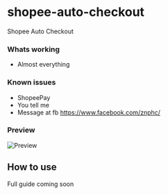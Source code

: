 # shopee-auto-checkout
Shopee Auto Checkout

### Whats working
- Almost everything

### Known issues
- ShopeePay
- You tell me
- Message at fb https://www.facebook.com/znphc/

### Preview
![Preview](https://raw.githubusercontent.com/zakimuhd0/shopee-auto-checkout/main/assets/preview.png)

## How to use
Full guide coming soon
